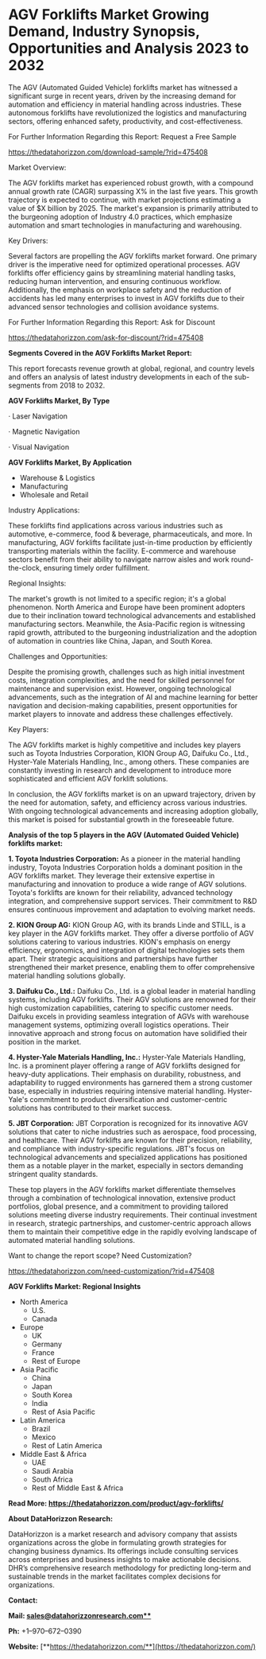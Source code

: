 ﻿# **AGV Forklifts Market Growing Demand, Industry Synopsis, Opportunities and Analysis 2023 to 2032**
The AGV (Automated Guided Vehicle) forklifts market has witnessed a significant surge in recent years, driven by the increasing demand for automation and efficiency in material handling across industries. These autonomous forklifts have revolutionized the logistics and manufacturing sectors, offering enhanced safety, productivity, and cost-effectiveness.

For Further Information Regarding this Report: Request a Free Sample

<https://thedatahorizzon.com/download-sample/?rid=475408>

Market Overview:

The AGV forklifts market has experienced robust growth, with a compound annual growth rate (CAGR) surpassing X% in the last five years. This growth trajectory is expected to continue, with market projections estimating a value of $X billion by 2025. The market's expansion is primarily attributed to the burgeoning adoption of Industry 4.0 practices, which emphasize automation and smart technologies in manufacturing and warehousing.

Key Drivers:

Several factors are propelling the AGV forklifts market forward. One primary driver is the imperative need for optimized operational processes. AGV forklifts offer efficiency gains by streamlining material handling tasks, reducing human intervention, and ensuring continuous workflow. Additionally, the emphasis on workplace safety and the reduction of accidents has led many enterprises to invest in AGV forklifts due to their advanced sensor technologies and collision avoidance systems.

For Further Information Regarding this Report: Ask for Discount

<https://thedatahorizzon.com/ask-for-discount/?rid=475408>

**Segments Covered in the AGV Forklifts Market Report:**

This report forecasts revenue growth at global, regional, and country levels and offers an analysis of latest industry developments in each of the sub-segments from 2018 to 2032.

**AGV Forklifts Market, By Type**

·  Laser Navigation

·  Magnetic Navigation

·  Visual Navigation


**AGV Forklifts Market, By Application**

- Warehouse & Logistics
- Manufacturing
- Wholesale and Retail

Industry Applications:

These forklifts find applications across various industries such as automotive, e-commerce, food & beverage, pharmaceuticals, and more. In manufacturing, AGV forklifts facilitate just-in-time production by efficiently transporting materials within the facility. E-commerce and warehouse sectors benefit from their ability to navigate narrow aisles and work round-the-clock, ensuring timely order fulfillment.

Regional Insights:

The market's growth is not limited to a specific region; it's a global phenomenon. North America and Europe have been prominent adopters due to their inclination toward technological advancements and established manufacturing sectors. Meanwhile, the Asia-Pacific region is witnessing rapid growth, attributed to the burgeoning industrialization and the adoption of automation in countries like China, Japan, and South Korea.

Challenges and Opportunities:

Despite the promising growth, challenges such as high initial investment costs, integration complexities, and the need for skilled personnel for maintenance and supervision exist. However, ongoing technological advancements, such as the integration of AI and machine learning for better navigation and decision-making capabilities, present opportunities for market players to innovate and address these challenges effectively.

Key Players:

The AGV forklifts market is highly competitive and includes key players such as Toyota Industries Corporation, KION Group AG, Daifuku Co., Ltd., Hyster-Yale Materials Handling, Inc., among others. These companies are constantly investing in research and development to introduce more sophisticated and efficient AGV forklift solutions.

In conclusion, the AGV forklifts market is on an upward trajectory, driven by the need for automation, safety, and efficiency across various industries. With ongoing technological advancements and increasing adoption globally, this market is poised for substantial growth in the foreseeable future.


**Analysis of the top 5 players in the AGV (Automated Guided Vehicle) forklifts market:**

**1. Toyota Industries Corporation:** As a pioneer in the material handling industry, Toyota Industries Corporation holds a dominant position in the AGV forklifts market. They leverage their extensive expertise in manufacturing and innovation to produce a wide range of AGV solutions. Toyota's forklifts are known for their reliability, advanced technology integration, and comprehensive support services. Their commitment to R&D ensures continuous improvement and adaptation to evolving market needs.

**2. KION Group AG:** KION Group AG, with its brands Linde and STILL, is a key player in the AGV forklifts market. They offer a diverse portfolio of AGV solutions catering to various industries. KION's emphasis on energy efficiency, ergonomics, and integration of digital technologies sets them apart. Their strategic acquisitions and partnerships have further strengthened their market presence, enabling them to offer comprehensive material handling solutions globally.

**3. Daifuku Co., Ltd.:** Daifuku Co., Ltd. is a global leader in material handling systems, including AGV forklifts. Their AGV solutions are renowned for their high customization capabilities, catering to specific customer needs. Daifuku excels in providing seamless integration of AGVs with warehouse management systems, optimizing overall logistics operations. Their innovative approach and strong focus on automation have solidified their position in the market.

**4. Hyster-Yale Materials Handling, Inc.:** Hyster-Yale Materials Handling, Inc. is a prominent player offering a range of AGV forklifts designed for heavy-duty applications. Their emphasis on durability, robustness, and adaptability to rugged environments has garnered them a strong customer base, especially in industries requiring intensive material handling. Hyster-Yale's commitment to product diversification and customer-centric solutions has contributed to their market success.

**5. JBT Corporation:** JBT Corporation is recognized for its innovative AGV solutions that cater to niche industries such as aerospace, food processing, and healthcare. Their AGV forklifts are known for their precision, reliability, and compliance with industry-specific regulations. JBT's focus on technological advancements and specialized applications has positioned them as a notable player in the market, especially in sectors demanding stringent quality standards.

These top players in the AGV forklifts market differentiate themselves through a combination of technological innovation, extensive product portfolios, global presence, and a commitment to providing tailored solutions meeting diverse industry requirements. Their continual investment in research, strategic partnerships, and customer-centric approach allows them to maintain their competitive edge in the rapidly evolving landscape of automated material handling solutions.

Want to change the report scope? Need Customization?

https://thedatahorizzon.com/need-customization/?rid=475408 





**AGV Forklifts Market: Regional Insights**

- North America
  - U.S.
  - Canada
- Europe
  - UK
  - Germany
  - France
  - Rest of Europe
- Asia Pacific
  - China
  - Japan
  - South Korea
  - India
  - Rest of Asia Pacific
- Latin America
  - Brazil
  - Mexico
  - Rest of Latin America
- Middle East & Africa
  - UAE
  - Saudi Arabia
  - South Africa
  - Rest of Middle East & Africa

**Read More: https://thedatahorizzon.com/product/agv-forklifts/**

**About DataHorizzon Research:**

DataHorizzon is a market research and advisory company that assists organizations across the globe in formulating growth strategies for changing business dynamics. Its offerings include consulting services across enterprises and business insights to make actionable decisions. DHR’s comprehensive research methodology for predicting long-term and sustainable trends in the market facilitates complex decisions for organizations.

**Contact:**

**Mail: [sales@datahorizzonresearch.com**](mailto:sales@datahorizzonresearch.com)**

**Ph:** +1–970–672–0390

**Website:** [**https://thedatahorizzon.com/**](https://thedatahorizzon.com/)


